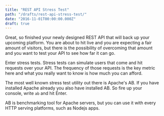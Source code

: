 ```yaml
---
title: "REST API Stress Test"
path: "/drafts/rest-api-stress-test/"
date: "2016-11-01T00:00:00.000Z"
draft: true
---
```


Great, so finished your newly designed REST API that will back up your upcoming platform. You are about to hit live and you are expecting a fair amount of visitors, but there is the possibility of overcoming that amount and you want to test your API to see how far it can go.

Enter stress tests. Stress tests can simulate users that come and hit requests over your API. The frequency of those requests is the key metric here and what you really want to know is how much you can afford.

The most well known stress test utility out there is Apache's AB. If you have installed Apache already you also have installed AB. So fire up your console, write `ab` and hit Enter.

AB is benchmarking tool for Apache servers, but you can use it with every HTTP serving platforms, such as Nodejs apps.
